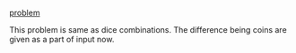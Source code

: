 [problem](https://cses.fi/problemset/task/1635/)

This problem is same as dice combinations. The difference being coins are given as a part of input now.
